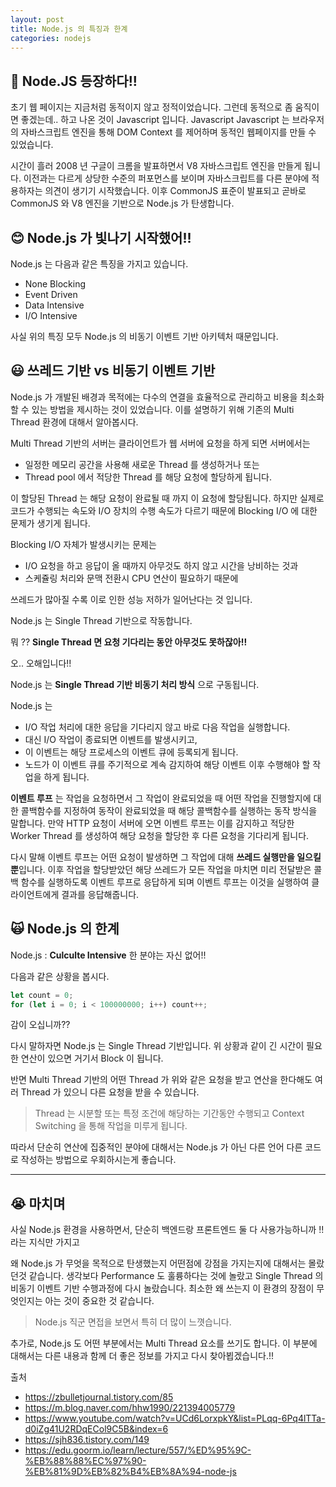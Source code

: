 ```yaml
---
layout: post
title: Node.js 의 특징과 한계
categories: nodejs
---
```


## 🤗 Node.JS 등장하다!!

초기 웹 페이지는 지금처럼 동적이지 않고 정적이었습니다.
그런데 동적으로 좀 움직이면 좋겠는데.. 하고 나온 것이 Javascript 입니다.
Javascript Javascript 는 브라우저의 자바스크립트 엔진을 통해 DOM Context 를 제어하며 동적인 웹페이지를 만들 수 있었습니다.

시간이 흘러 2008 년 구글이 크롬을 발표하면서 V8 자바스크립트 엔진을 만들게 됩니다.
이전과는 다르게 상당한 수준의 퍼포먼스를 보이며 자바스크립트를 다른 분야에 적용하자는 의견이 생기기 시작했습니다. 이후 CommonJS 표준이 발표되고 곧바로 CommonJS 와 V8 엔진을 기반으로 Node.js 가 탄생합니다.

## 😊 Node.js 가 빛나기 시작했어!!

Node.js 는 다음과 같은 특징을 가지고 있습니다.

- None Blocking
- Event Driven
- Data Intensive
- I/O Intensive

사실 위의 특징 모두 Node.js 의 비동기 이벤트 기반 아키텍처 때문입니다.

## 😃 쓰레드 기반 vs 비동기 이벤트 기반

Node.js 가 개발된 배경과 목적에는 다수의 연결을 효율적으로 관리하고 비용을 최소화 할 수 있는 방법을 제시하는 것이 있었습니다. 이를 설명하기 위해 기존의 Multi Thread 환경에 대해서 알아봅시다.

Multi Thread 기반의 서버는 클라이언트가 웹 서버에 요청을 하게 되면 서버에서는

- 일정한 메모리 공간을 사용해 새로운 Thread 를 생성하거나 또는
- Thread pool 에서 적당한 Thread 를 해당 요청에 할당하게 됩니다.

이 할당된 Thread 는 해당 요청이 완료될 때 까지 이 요청에 할당됩니다. 하지만 실제로 코드가 수행되는 속도와 I/O 장치의 수행 속도가 다르기 때문에 Blocking I/O 에 대한 문제가 생기게 됩니다.

Blocking I/O 자체가 발생시키는 문제는

- I/O 요청을 하고 응답이 올 때까지 아무것도 하지 않고 시간을 낭비하는 것과
- 스케쥴링 처리와 문맥 전환시 CPU 연산이 필요하기 때문에

쓰레드가 많아질 수록 이로 인한 성능 저하가 일어난다는 것 입니다.

Node.js 는 Single Thread 기반으로 작동합니다.

뭐 ?? **Single Thread 면 요청 기다리는 동안 아무것도 못하잖아!!**

오.. 오해입니다!!

Node.js 는 **Single Thread 기반 비동기 처리 방식** 으로 구동됩니다.

Node.js 는

- I/O 작업 처리에 대한 응답을 기다리지 않고 바로 다음 작업을 실행합니다.
- 대신 I/O 작업이 종료되면 이벤트를 발생시키고,
- 이 이벤트는 해당 프로세스의 이벤트 큐에 등록되게 됩니다.
- 노드가 이 이벤트 큐를 주기적으로 계속 감지하여 해당 이벤트 이후 수행해야 할 작업을 하게 됩니다.

**이벤트 루프** 는 작업을 요청하면서 그 작업이 완료되었을 때 어떤 작업을 진행할지에 대한 콜백함수를 지정하여 동작이 완료되었을 때 해당 콜백함수를 실행하는 동작 방식을 말합니다. 만약 HTTP 요청이 서버에 오면 이벤트 루프는 이를 감지하고 적당한 Worker Thread 를 생성하여 해당 요청을 할당한 후 다른 요청을 기다리게 됩니다.

다시 말해 이벤트 루프는 어떤 요청이 발생하면 그 작업에 대해 **쓰레드 실행만을 일으킬 뿐**입니다. 이후 작업을 할당받았던 해당 쓰레드가 모든 작업을 마치면 미리 전달받은 콜백 함수를 실행하도록 이벤트 루프로 응답하게 되며 이벤트 루프는 이것을 실행하여 클라이언트에게 결과를 응답해줍니다.

## 🙀 Node.js 의 한계

Node.js : **Culculte Intensive** 한 분야는 자신 없어!!

다음과 같은 상황을 봅시다.

```javascript
let count = 0;
for (let i = 0; i < 100000000; i++) count++;
```

감이 오십니까??

다시 말하자면 Node.js 는 Single Thread 기반입니다. 위 상황과 같이 긴 시간이 필요한 연산이 있으면 거기서 Block 이 됩니다.

반면 Multi Thread 기반의 어떤 Thread 가 위와 같은 요청을 받고 연산을 한다해도 여러 Thread 가 있으니 다른 요청을 받을 수 있습니다.

> Thread 는 시분할 또는 특정 조건에 해당하는 기간동안 수행되고 Context Switching 을 통해 작업을 미루게 됩니다.

따라서 단순히 연산에 집중적인 분야에 대해서는 Node.js 가 아닌 다른 언어 다른 코드로 작성하는 방법으로 우회하시는게 좋습니다.

---

## 😭 마치며

사실 Node.js 환경을 사용하면서, 단순히 백엔드랑 프론트엔드 둘 다 사용가능하니까 !! 라는 지식만 가지고

왜 Node.js 가 무엇을 목적으로 탄생했는지 어떤점에 강점을 가지는지에 대해서는 몰랐던것 같습니다.
생각보다 Performance 도 훌륭하다는 것에 놀랐고 Single Thread 의 비동기 이벤트 기반 수행과정에 다시 놀랐습니다.
최소한 왜 쓰는지 이 환경의 장점이 무엇인지는 아는 것이 중요한 것 같습니다.

> Node.js 직군 면접을 보면서 특히 더 많이 느꼇습니다.

추가로, Node.js 도 어떤 부분에서는 Multi Thread 요소를 쓰기도 합니다.
이 부분에 대해서는 다른 내용과 함께 더 좋은 정보를 가지고 다시 찾아뵙겠습니다.!!

출처

- <https://zbulletjournal.tistory.com/85>
- <https://m.blog.naver.com/hhw1990/221394005779>
- <https://www.youtube.com/watch?v=UCd6LorxpkY&list=PLqq-6Pq4lTTa-d0iZg41U2RDqECol9C5B&index=6>
- <https://sjh836.tistory.com/149>
- <https://edu.goorm.io/learn/lecture/557/%ED%95%9C-%EB%88%88%EC%97%90-%EB%81%9D%EB%82%B4%EB%8A%94-node-js>
